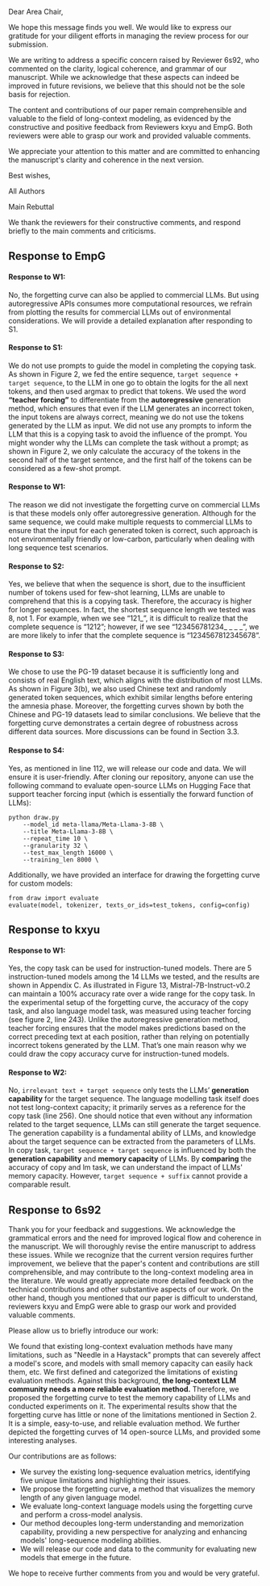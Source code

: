 Dear Area Chair,

We hope this message finds you well. We would like to express our gratitude for your diligent efforts in managing the review process for our submission.

We are writing to address a specific concern raised by Reviewer 6s92, who commented on the clarity, logical coherence, and grammar of our manuscript. While we acknowledge that these aspects can indeed be improved in future revisions, we believe that this should not be the sole basis for rejection.

The content and contributions of our paper remain comprehensible and valuable to the field of long-context modeling, as evidenced by the constructive and positive feedback from Reviewers kxyu and EmpG. Both reviewers were able to grasp our work and provided valuable comments.

We appreciate your attention to this matter and are committed to enhancing the manuscript's clarity and coherence in the next version.

Best wishes,

All Authors


Main Rebuttal

We thank the reviewers for their constructive comments, and respond briefly to the main comments and criticisms.

## Response to EmpG

#### Response to W1:
No, the forgetting curve can also be applied to commercial LLMs. But using autoregressive APIs consumes more computational resources, we refrain from plotting the results for commercial LLMs out of environmental considerations. We will provide a detailed explanation after responding to S1.

#### Response to S1:
We do not use prompts to guide the model in completing the copying task. As shown in Figure 2, we fed the entire sequence, `target sequence + target sequence`, to the LLM in one go to obtain the logits for the all next tokens, and then used argmax to predict that tokens. We used the word **“teacher forcing”** to differentiate from the **autoregressive** generation method, which ensures that even if the LLM generates an incorrect token, the input tokens are always correct, meaning we do not use the tokens generated by the LLM as input. We did not use any prompts to inform the LLM that this is a copying task to avoid the influence of the prompt. You might wonder why the LLMs can complete the task without a prompt; as shown in Figure 2, we only calculate the accuracy of the tokens in the second half of the target sentence, and the first half of the tokens can be considered as a few-shot prompt. 

#### Response to W1:
The reason we did not investigate the forgetting curve on commercial LLMs is that these models only offer autoregressive generation. Although for the same sequence, we could make multiple requests to commercial LLMs to ensure that the input for each generated token is correct, such approach is not environmentally friendly or low-carbon, particularly when dealing with long sequence test scenarios.

#### Response to S2:
Yes, we believe that when the sequence is short, due to the insufficient number of tokens used for few-shot learning, LLMs are unable to comprehend that this is a copying task. Therefore, the accuracy is higher for longer sequences. In fact, the shortest sequence length we tested was 8, not 1. For example, when we see “121_”, it is difficult to realize that the complete sequence is “1212”; however, if we see “123456781234_ _ _ _”, we are more likely to infer that the complete sequence is “1234567812345678”.

#### Response to S3:
We chose to use the PG-19 dataset because it is sufficiently long and consists of real English text, which aligns with the distribution of most LLMs. As shown in Figure 3(b), we also used Chinese text and randomly generated token sequences, which exhibit similar lengths before entering the amnesia phase. Moreover, the forgetting curves shown by both the Chinese and PG-19 datasets lead to similar conclusions. We believe that the forgetting curve demonstrates a certain degree of robustness across different data sources. More discussions can be found in Section 3.3.

#### Response to S4:
Yes, as mentioned in line 112, we will release our code and data. We will ensure it is user-friendly. After cloning our repository, anyone can use the following command to evaluate open-source LLMs on Hugging Face that support teacher forcing input (which is essentially the forward function of LLMs):
```
python draw.py 
    --model_id meta-llama/Meta-Llama-3-8B \
    --title Meta-Llama-3-8B \
    --repeat_time 10 \
    --granularity 32 \
    --test_max_length 16000 \
    --training_len 8000 \
```
Additionally, we have provided an interface for drawing the forgetting curve for custom models:
```
from draw import evaluate
evaluate(model, tokenizer, texts_or_ids=test_tokens, config=config)
```

## Response to kxyu

#### Response to W1:
Yes, the copy task can be used for instruction-tuned models. There are 5 instruction-tuned models among the 14 LLMs we tested, and the results are shown in Appendix C. As illustrated in Figure 13, Mistral-7B-Instruct-v0.2 can maintain a 100% accuracy rate over a wide range for the copy task. In the experimental setup of the forgetting curve, the accuracy of the copy task, and also language model task, was measured using teacher forcing (see figure 2, line 243). Unlike the autoregressive generation method, teacher forcing ensures that the model makes predictions based on the correct preceding text at each position, rather than relying on potentially incorrect tokens generated by the LLM. That’s one main reason why we could draw the copy accuracy curve for instruction-tuned models.



#### Response to W2:
No, `irrelevant text + target sequence` only tests the LLMs’ **generation capability** for the target sequence. The language modelling task itself does not test long-context capacity; it primarily serves as a reference for the copy task (line 256). One should notice that even without any information related to the target sequence, LLMs can still generate the target sequence. The generation capability is a fundamental ability of LLMs, and knowledge about the target sequence can be extracted from the parameters of LLMs. In copy task, `target sequence + target sequence` is influenced by both the **generation capability** and **memory capacity** of LLMs. By **comparing** the accuracy of copy and lm task, we can understand the impact of LLMs' memory capacity. However, `target sequence + suffix` cannot provide a comparable result.

## Response to 6s92

Thank you for your feedback and suggestions. We acknowledge the grammatical errors and the need for improved logical flow and coherence in the manuscript. We will thoroughly revise the entire manuscript to address these issues. While we recognize that the current version requires further improvement, we believe that the paper's content and contributions are still comprehensible, and may contribute to the long-context modeling area in the literature. We would greatly appreciate more detailed feedback on the technical contributions and other substantive aspects of our work. On the other hand, though you mentioned that our paper is difficult to understand, reviewers kxyu and EmpG were able to grasp our work and provided valuable comments. 

Please allow us to briefly introduce our work:

We found that existing long-context evaluation methods have many limitations, such as "Needle in a Haystack" prompts that can severely affect a model's score, and models with small memory capacity can easily hack them, etc. We first defined and categorized the limitations of existing evaluation methods. Against this background, **the long-context LLM community needs a more reliable evaluation method.** Therefore, we proposed the forgetting curve to test the memory capability of LLMs and conducted experiments on it. The experimental results show that the forgetting curve has little or none of the limitations mentioned in Section 2. It is a simple, easy-to-use, and reliable evaluation method. We further depicted the forgetting curves of 14 open-source LLMs, and provided some interesting analyses.

Our contributions are as follows:

* We survey the existing long-sequence evaluation metrics, identifying five unique limitations and highlighting their issues.
* We propose the forgetting curve, a method that visualizes the memory length of any given language model.
* We evaluate long-context language models using the forgetting curve and perform a cross-model analysis.
* Our method decouples long-term understanding and memorization capability, providing a new perspective for analyzing and enhancing models' long-sequence modeling abilities.
* We will release our code and data to the community for evaluating new models that emerge in the future.

We hope to receive further comments from you and would be very grateful.






